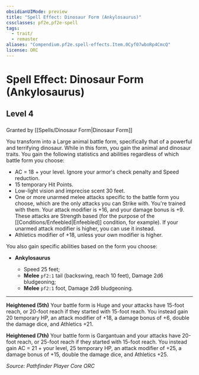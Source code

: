 ```yaml
---
obsidianUIMode: preview
title: "Spell Effect: Dinosaur Form (Ankylosaurus)"
cssclasses: pf2e,pf2e-spell
tags:
  - trait/
  - remaster
aliases: "Compendium.pf2e.spell-effects.Item.0Cyf07wboRp4CmcQ"
license: ORC
---
```

# Spell Effect: Dinosaur Form (Ankylosaurus)
## Level 4
### 






Granted by [[Spells/Dinosaur Form|Dinosaur Form]]

You transform into a Large animal battle form, specifically that of a powerful and terrifying dinosaur. While in this form, you gain the animal and dinosaur traits. You gain the following statistics and abilities regardless of which battle form you choose:

*   AC = 18 + your level. Ignore your armor's check penalty and Speed reduction.
*   15 temporary Hit Points.
*   Low-light vision and imprecise scent 30 feet.
*   One or more unarmed melee attacks specific to the battle form you choose, which are the only attacks you can Strike with. You're trained with them. Your attack modifier is +16, and your damage bonus is +9. These attacks are Strength based (for the purpose of the [[Conditions/Enfeebled|Enfeebled]] condition, for example). If your unarmed attack modifier is higher, you can use it instead.
*   Athletics modifier of +18, unless your own modifier is higher.

You also gain specific abilities based on the form you choose:

*   **Ankylosaurus**
    
    *   Speed 25 feet;
    *   **Melee** `pf2:1` tail (backswing, reach 10 feet), Damage 2d6 bludgeoning;
    *   **Melee** `pf2:1` foot, Damage 2d6 bludgeoning.

* * *

**Heightened (5th)** Your battle form is Huge and your attacks have 15-foot reach, or 20-foot reach if they started with 15-foot reach. You instead gain 20 temporary HP, an attack modifier of +18, a damage bonus of +6, double the damage dice, and Athletics +21.

**Heightened (7th)** Your battle form is Gargantuan and your attacks have 20-foot reach, or 25-foot reach if they started with 15-foot reach. You instead gain AC = 21 + your level, 25 temporary HP, an attack modifier of +25, a damage bonus of +15, double the damage dice, and Athletics +25.

*Source: Pathfinder Player Core*
*ORC*